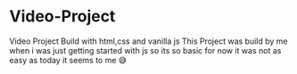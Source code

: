 # Video-Project
Video Project Build with html,css and vanilla js 
This Project was build by me when i was just getting started with js so its so basic for now it  was not as easy as today it seems to me 😅
